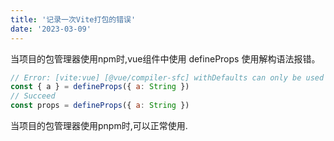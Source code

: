 ```yaml
---
title: '记录一次Vite打包的错误'
date: '2023-03-09'
---
```


当项目的包管理器使用npm时,vue组件中使用 defineProps 使用解构语法报错。

```javascript
// Error: [vite:vue] [@vue/compiler-sfc] withDefaults can only be used with type-based defineProps declaration.
const { a } = defineProps({ a: String })
// Succeed
const props = defineProps({ a: String })
```

当项目的包管理器使用pnpm时,可以正常使用.
